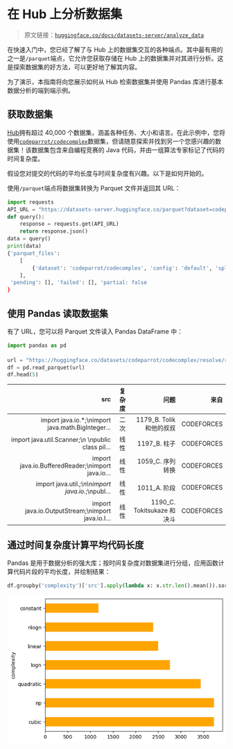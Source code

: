 # 在 Hub 上分析数据集

> 原文链接：[`huggingface.co/docs/datasets-server/analyze_data`](https://huggingface.co/docs/datasets-server/analyze_data)

在快速入门中，您已经了解了与 Hub 上的数据集交互的各种端点。其中最有用的之一是`/parquet`端点，它允许您获取存储在 Hub 上的数据集并对其进行分析。这是探索数据集的好方法，可以更好地了解其内容。

为了演示，本指南将向您展示如何从 Hub 检索数据集并使用 Pandas 库进行基本数据分析的端到端示例。

## 获取数据集

[Hub](https://huggingface.co/datasets)拥有超过 40,000 个数据集，涵盖各种任务、大小和语言。在此示例中，您将使用[`codeparrot/codecomplex`](https://huggingface.co/datasets/codeparrot/codecomplex)数据集，但请随意探索并找到另一个您感兴趣的数据集！该数据集包含来自编程竞赛的 Java 代码，并由一组算法专家标记了代码的时间复杂度。

假设您对提交的代码的平均长度与时间复杂度有兴趣。以下是如何开始的。

使用`/parquet`端点将数据集转换为 Parquet 文件并返回其 URL：

```py
import requests
API_URL = "https://datasets-server.huggingface.co/parquet?dataset=codeparrot/codecomplex"
def query():
    response = requests.get(API_URL)
    return response.json()
data = query()
print(data)
{'parquet_files': 
    [
        {'dataset': 'codeparrot/codecomplex', 'config': 'default', 'split': 'train', 'url': 'https://huggingface.co/datasets/codeparrot/codecomplex/resolve/refs%2Fconvert%2Fparquet/default/train/0000.parquet', 'filename': '0000.parquet', 'size': 4115908}
    ], 
 'pending': [], 'failed': [], 'partial: false
}
```

## 使用 Pandas 读取数据集

有了 URL，您可以将 Parquet 文件读入 Pandas DataFrame 中：

```py
import pandas as pd

url = "https://huggingface.co/datasets/codeparrot/codecomplex/resolve/refs%2Fconvert%2Fparquet/default/train/0000.parquet"
df = pd.read_parquet(url)
df.head(5)
```

| src | 复杂度 | 问题 | 来自 |
| --: | --: | --: | --: |
| import java.io.*;\nimport java.math.BigInteger… | 二次 | 1179_B. Tolik 和他的叔叔 | CODEFORCES |
| import java.util.Scanner;\n \npublic class pil… | 线性 | 1197_B. 柱子 | CODEFORCES |
| import java.io.BufferedReader;\nimport java.io… | 线性 | 1059_C. 序列转换 | CODEFORCES |
| import java.util.*;\n\nimport java.io.*;\npubl… | 线性 | 1011_A. 阶段 | CODEFORCES |
| import java.io.OutputStream;\nimport java.io.I… | 线性 | 1190_C. Tokitsukaze 和决斗 | CODEFORCES |

## 通过时间复杂度计算平均代码长度

Pandas 是用于数据分析的强大库；按时间复杂度对数据集进行分组，应用函数计算代码片段的平均长度，并绘制结果：

```py
df.groupby('complexity')['src'].apply(lambda x: x.str.len().mean()).sort_values(ascending=False).plot.barh(color="orange")
```

![](img/7de93a91b1115e077942c544945b223d.png)
